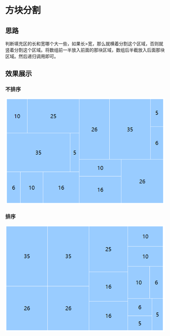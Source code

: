# 方块分割

## 思路

判断填充区的长和宽哪个大一些，如果长>宽，那么就横着分割这个区域，否则就竖着分割这个区域。将数组前一半放入前面的那块区域，数组后半截放入后面那块区域。然后递归调用即可。


## 效果展示
### 不排序
![](./show/unsorted.png)
### 排序
![](./show/sorted.png)
